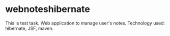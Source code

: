 # webnoteshibernate
This is test task.
Web application to manage user's notes.
Technology used: hibernate, JSF, maven.
